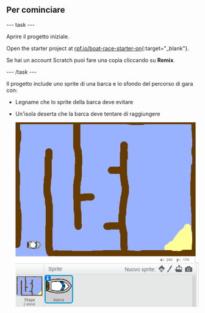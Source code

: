 ## Per cominciare

\--- task \---

Aprire il progetto iniziale.

Open the starter project at [rpf.io/boat-race-starter-on](https://rpf.io/boat-race-starter-on){:target="_blank"}.

Se hai un account Scratch puoi fare una copia cliccando su **Remix**.

\--- /task \---

Il progetto include uno sprite di una barca e lo sfondo del percorso di gara con:

- Legname che lo sprite della barca deve evitare
- Un'isola deserta che la barca deve tentare di raggiungere
    
    ![screenshot](images/boat-starter.png)